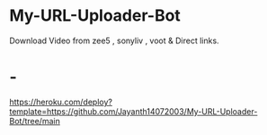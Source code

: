 # My-URL-Uploader-Bot
Download Video from zee5 , sonyliv , voot &amp; Direct links.




# -


https://heroku.com/deploy?template=https://github.com/Jayanth14072003/My-URL-Uploader-Bot/tree/main
